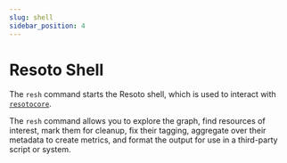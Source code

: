 ```yaml
---
slug: shell
sidebar_position: 4
---
```


# Resoto Shell

The `resh` command starts the Resoto shell, which is used to interact with [`resotocore`](./core.md).

The `resh` command allows you to explore the graph, find resources of interest, mark them for cleanup, fix their tagging, aggregate over their metadata to create metrics, and format the output for use in a third-party script or system.
